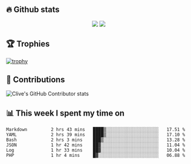 ## &#128293; Github stats

<!-- GitHub Readme Streak Stats - https://github.com/DenverCoder1/github-readme-streak-stats -->
<p align="center">

<picture>
  <source 
    srcset="https://github-readme-stats.vercel.app/api?username=clivewalkden&count_private=true&show_icons=true&theme=darcula"
    media="(prefers-color-scheme: dark)"
  />
  <source
    srcset="https://github-readme-stats.vercel.app/api?username=clivewalkden&count_private=true&show_icons=true&theme=calm"
    media="(prefers-color-scheme: light), (prefers-color-scheme: no-preference)"
  />
  <img src="https://github-readme-stats.vercel.app/api?username=clivewalkden&count_private=true&show_icons=true&theme=darcula" />
</picture>

<a href="https://git.io/streak-stats" target="_blank">
  <img src="http://github-readme-streak-stats.herokuapp.com?user=clivewalkden&theme=darcula&date_format=j%20M%5B%20Y%5D" />
</a>

</p>

## &#127942; Trophies
[![trophy](https://github-profile-trophy.vercel.app/?username=clivewalkden&theme=onedark)](https://github.com/clivewalkden/github-profile-trophy)

## &#129309; Contributions
![Clive's GitHub Contributor stats](https://github-contributor-stats.vercel.app/api?username=clivewalkden)

## &#128202; This week I spent my time on
<!--START_SECTION:waka-->

```text
Markdown         2 hrs 43 mins   ████▒░░░░░░░░░░░░░░░░░░░░   17.51 %
YAML             2 hrs 39 mins   ████▒░░░░░░░░░░░░░░░░░░░░   17.10 %
Bash             2 hrs 3 mins    ███▒░░░░░░░░░░░░░░░░░░░░░   13.28 %
JSON             1 hr 42 mins    ██▓░░░░░░░░░░░░░░░░░░░░░░   11.04 %
Log              1 hr 33 mins    ██▓░░░░░░░░░░░░░░░░░░░░░░   10.04 %
PHP              1 hr 4 mins     █▓░░░░░░░░░░░░░░░░░░░░░░░   06.88 %
```

<!--END_SECTION:waka-->
